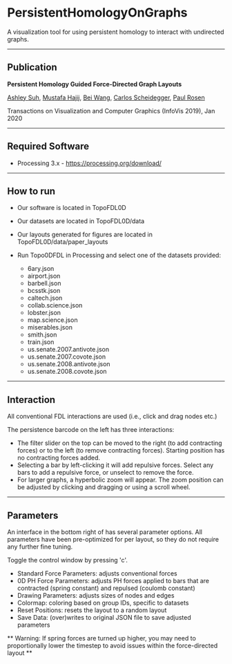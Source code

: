 # PersistentHomologyOnGraphs
A visualization tool for using persistent homology to interact with undirected graphs.

------------------------
Publication
------------------------
**Persistent Homology Guided Force-Directed Graph Layouts**

[Ashley Suh](https://www.eecs.tufts.edu/~asuh/), [Mustafa Hajij](http://www.mustafahajij.com/), [Bei Wang](http://www.sci.utah.edu/~beiwang/), [Carlos Scheidegger](https://cscheid.net/), [Paul Rosen](https://www.cspaul.com)

Transactions on Visualization and Computer Graphics (InfoVis 2019), Jan 2020

------------------------
Required Software
-------------------------
- Processing 3.x - https://processing.org/download/

------------------------
How to run
------------------------
- Our software is located in TopoFDL0D
- Our datasets are located in TopoFDL0D/data
- Our layouts generated for figures are located in TopoFDL0D/data/paper_layouts

- Run Topo0DFDL in Processing and select one of the datasets provided:
  - 6ary.json 
  - airport.json 
  - barbell.json 
  - bcsstk.json 
  - caltech.json
  - collab.science.json 
  - lobster.json 
  - map.science.json 
  - miserables.json 
  - smith.json
  - train.json 
  - us.senate.2007.antivote.json
  - us.senate.2007.covote.json
  - us.senate.2008.antivote.json
  - us.senate.2008.covote.json


------------------------
Interaction
------------------------
All conventional FDL interactions are used (i.e., click and drag nodes etc.) 

The persistence barcode on the left has three interactions:
- The filter slider on the top can be moved to the right (to add contracting forces) or to the left (to remove contracting forces). Starting position has no contracting forces added.
- Selecting a bar by left-clicking it will add repulsive forces. Select any bars to add a repulsive force, or unselect to remove the force.
- For larger graphs, a hyperbolic zoom will appear. The zoom position can be adjusted by clicking and dragging or using a scroll wheel.


------------------------
Parameters
------------------------
An interface in the bottom right of has several parameter options. All parameters have been pre-optimized for per layout, so they do not require any further fine tuning. 

Toggle the control window by pressing 'c'.

- Standard Force Parameters: adjusts conventional forces
- 0D PH Force Parameters: adjusts PH forces applied to bars that are contracted (spring constant) and repulsed (coulomb constant)
- Drawing Parameters: adjusts sizes of nodes and edges
- Colormap: coloring based on group IDs, specific to datasets
- Reset Positions: resets the layout to a random layout
- Save Data: (over)writes to original JSON file to save adjusted parameters

** Warning: If spring forces are turned up higher, you may need to proportionally lower the timestep to avoid issues within the force-directed layout **
